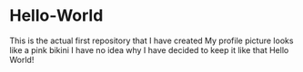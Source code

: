 # Hello-World
This is the actual first repository that I have created
My profile picture looks like a pink bikini
I have no idea why I have decided to keep it like that
    Hello World!
